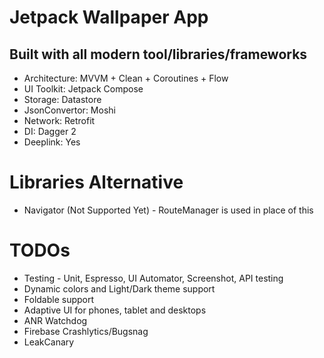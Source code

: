 # Jetpack Wallpaper App

## Built with all modern tool/libraries/frameworks

- Architecture: MVVM + Clean + Coroutines + Flow
- UI Toolkit: Jetpack Compose
- Storage: Datastore
- JsonConvertor: Moshi
- Network: Retrofit
- DI: Dagger 2
- Deeplink: Yes

# Libraries Alternative
- Navigator (Not Supported Yet) - RouteManager is used in place of this

# TODOs
- Testing - Unit, Espresso, UI Automator, Screenshot, API testing
- Dynamic colors and Light/Dark theme support
- Foldable support
- Adaptive UI for phones, tablet and desktops
- ANR Watchdog
- Firebase Crashlytics/Bugsnag
- LeakCanary


